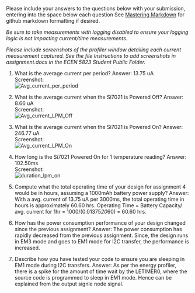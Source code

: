 Please include your answers to the questions below with your submission, entering into the space below each question
See [Mastering Markdown](https://guides.github.com/features/mastering-markdown/) for github markdown formatting if desired.

*Be sure to take measurements with logging disabled to ensure your logging logic is not impacting current/time measurements.*

*Please include screenshots of the profiler window detailing each current measurement captured.  See the file Instructions to add screenshots in assignment.docx in the ECEN 5823 Student Public Folder.* 

1. What is the average current per period?
   Answer: 13.75 uA
   <br>Screenshot:  
   ![Avg_current_per_period](https://github.com/CU-ECEN-5823/ecen5823-assignment4-PradyumnaGudluru/blob/master/Screenshots/Avg_current_per_period.png)  

2. What is the average current when the Si7021 is Powered Off?
   Answer: 8.66 uA
   <br>Screenshot:  
   ![Avg_current_LPM_Off](https://github.com/CU-ECEN-5823/ecen5823-assignment4-PradyumnaGudluru/blob/master/Screenshots/avg_current_lpm_off.png)  

3. What is the average current when the Si7021 is Powered On?
   Answer: 246.77 uA
   <br>Screenshot:  
   ![Avg_current_LPM_On](https://github.com/CU-ECEN-5823/ecen5823-assignment4-PradyumnaGudluru/blob/master/Screenshots/avg_current_lpm_on.png)  

4. How long is the Si7021 Powered On for 1 temperature reading?
   Answer: 102.50ms
   <br>Screenshot:  
   ![duration_lpm_on](https://github.com/CU-ECEN-5823/ecen5823-assignment4-PradyumnaGudluru/blob/master/Screenshots/duration_lpm_on.png)  

5. Compute what the total operating time of your design for assignment 4 would be in hours, assuming a 1000mAh battery power supply?
   Answer: With a avg. current of 13.75 uA per 3000ms, the total operating time in hours is approximately 60.60 hrs.
			Operating Time = Battery Capacity/ avg. current for 1hr = 1000/(0.01375*20*60) = 60.60 hrs.
   
6. How has the power consumption performance of your design changed since the previous assignment?
   Answer: The power consumption has rapidly decreased from the previous assignment. Since, the design runs in EM3 mode and goes to EM1 mode for I2C transfer,
			the performance is increased.
   
7. Describe how you have tested your code to ensure you are sleeping in EM1 mode during I2C transfers.
   Answer: As per the energy profiler, there is a spike for the amount of time wait by the LETIMER0, where the source code is programmed to
			sleep in EM1 mode. Hence can be explained from the output signle node signal.
   

